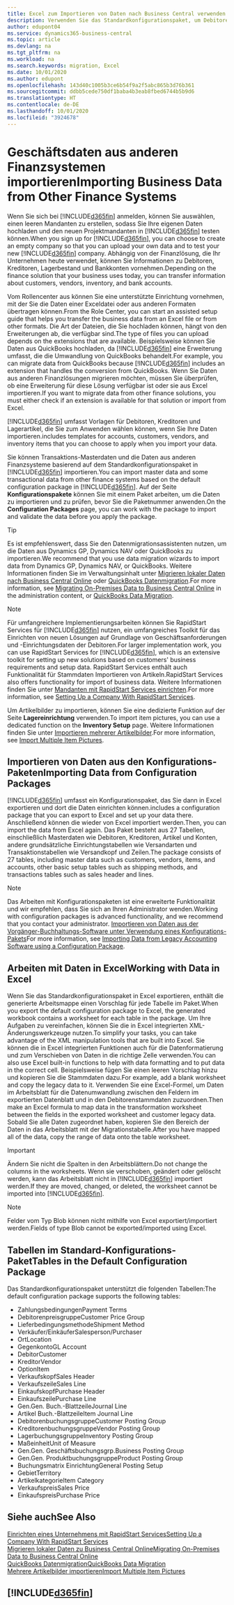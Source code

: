 ```yaml
---
title: Excel zum Importieren von Daten nach Business Central verwenden
description: Verwenden Sie das Standardkonfigurationspaket, um Debitorendaten in Excel hinzuzufügen und Daten nach Business Central zu importieren.
author: edupont04
ms.service: dynamics365-business-central
ms.topic: article
ms.devlang: na
ms.tgt_pltfrm: na
ms.workload: na
ms.search.keywords: migration, Excel
ms.date: 10/01/2020
ms.author: edupont
ms.openlocfilehash: 143d40c1005b3ce6b54f9a2f5abc865b3d76b361
ms.sourcegitcommit: ddbb5cede750df1baba4b3eab8fbed6744b5b9d6
ms.translationtype: HT
ms.contentlocale: de-DE
ms.lasthandoff: 10/01/2020
ms.locfileid: "3924678"
---
```

# <a name="importing-business-data-from-other-finance-systems"></a><span data-ttu-id="5e3b9-103">Geschäftsdaten aus anderen Finanzsystemen importieren</span><span class="sxs-lookup"><span data-stu-id="5e3b9-103">Importing Business Data from Other Finance Systems</span></span>

<span data-ttu-id="5e3b9-104">Wenn Sie sich bei [!INCLUDE[d365fin](includes/d365fin_md.md)] anmelden, können Sie auswählen, einen leeren Mandanten zu erstellen, sodass Sie Ihre eigenen Daten hochladen und den neuen Projektmandanten in [!INCLUDE[d365fin](includes/d365fin_md.md)] testen können.</span><span class="sxs-lookup"><span data-stu-id="5e3b9-104">When you sign up for [!INCLUDE[d365fin](includes/d365fin_md.md)], you can choose to create an empty company so that you can upload your own data and to test your new [!INCLUDE[d365fin](includes/d365fin_md.md)] company.</span></span> <span data-ttu-id="5e3b9-105">Abhängig von der Finanzlösung, die Ihr Unternehmen heute verwendet, können Sie Informationen zu Debitoren, Kreditoren, Lagerbestand und Bankkonten vornehmen.</span><span class="sxs-lookup"><span data-stu-id="5e3b9-105">Depending on the finance solution that your business uses today, you can transfer information about customers, vendors, inventory, and bank accounts.</span></span>  

<span data-ttu-id="5e3b9-106">Vom Rollencenter aus können Sie eine unterstützte Einrichtung vornehmen, mit der Sie die Daten einer Exceldatei oder aus anderen Formaten übertragen können.</span><span class="sxs-lookup"><span data-stu-id="5e3b9-106">From the Role Center, you can start an assisted setup guide that helps you transfer the business data from an Excel file or from other formats.</span></span> <span data-ttu-id="5e3b9-107">Die Art der Dateien, die Sie hochladen können, hängt von den Erweiterungen ab, die verfügbar sind.</span><span class="sxs-lookup"><span data-stu-id="5e3b9-107">The type of files you can upload depends on the extensions that are available.</span></span> <span data-ttu-id="5e3b9-108">Beispielsweise können Sie Daten aus QuickBooks hochladen, da [!INCLUDE[d365fin](includes/d365fin_md.md)] eine Erweiterung umfasst, die die Umwandlung von QuickBooks behandelt.</span><span class="sxs-lookup"><span data-stu-id="5e3b9-108">For example, you can migrate data from QuickBooks because [!INCLUDE[d365fin](includes/d365fin_md.md)] includes an extension that handles the conversion from QuickBooks.</span></span> <span data-ttu-id="5e3b9-109">Wenn Sie Daten aus anderen Finanzlösungen migrieren möchten, müssen Sie überprüfen, ob eine Erweiterung für diese Lösung verfügbar ist oder sie aus Excel importieren.</span><span class="sxs-lookup"><span data-stu-id="5e3b9-109">If you want to migrate data from other finance solutions, you must either check if an extension is available for that solution or import from Excel.</span></span>  

[!INCLUDE[d365fin](includes/d365fin_md.md)] <span data-ttu-id="5e3b9-110">umfasst Vorlagen für Debitoren, Kreditoren und Lagerartikel, die Sie zum Anwenden wählen können, wenn Sie Ihre Daten importieren.</span><span class="sxs-lookup"><span data-stu-id="5e3b9-110">includes templates for accounts, customers, vendors, and inventory items that you can choose to apply when you import your data.</span></span>

<span data-ttu-id="5e3b9-111">Sie können Transaktions-Masterdaten und die Daten aus anderen Finanzsysteme basierend auf dem Standardkonfigurationspaket in [!INCLUDE[d365fin](includes/d365fin_md.md)] importieren.</span><span class="sxs-lookup"><span data-stu-id="5e3b9-111">You can import master data and some transactional data from other finance systems based on the default configuration package in [!INCLUDE[d365fin](includes/d365fin_md.md)].</span></span> <span data-ttu-id="5e3b9-112">Auf der Seite **Konfigurationspakete** können Sie mit einem Paket arbeiten, um die Daten zu importieren und zu prüfen, bevor Sie die Paketnummer anwenden.</span><span class="sxs-lookup"><span data-stu-id="5e3b9-112">On the **Configuration Packages** page, you can work with the package to import and validate the data before you apply the package.</span></span>  

> [!TIP]  
> <span data-ttu-id="5e3b9-113">Es ist empfehlenswert, dass Sie den Datenmigrationsassistenten nutzen, um die Daten aus Dynamics GP, Dynamics NAV oder QuickBooks zu importieren.</span><span class="sxs-lookup"><span data-stu-id="5e3b9-113">We recommend that you use data migration wizards to import data from Dynamics GP, Dynamics NAV, or QuickBooks.</span></span> <span data-ttu-id="5e3b9-114">Weitere Informationen finden Sie im Verwaltungsinhalt unter [Migrieren lokaler Daten nach Business Central Online](/dynamics365/business-central/dev-itpro/administration/migrate-data) oder [QuickBooks Datenmigration](ui-extensions-quickbooks-data-migration.md).</span><span class="sxs-lookup"><span data-stu-id="5e3b9-114">For more information, see [Migrating On-Premises Data to Business Central Online](/dynamics365/business-central/dev-itpro/administration/migrate-data) in the administration content, or [QuickBooks Data Migration](ui-extensions-quickbooks-data-migration.md).</span></span>

> [!NOTE]  
> <span data-ttu-id="5e3b9-115">Für umfangreichere Implementierungsarbeiten können Sie RapidStart Services für [!INCLUDE[d365fin](includes/d365fin_md.md)] nutzen, ein umfangreiches Toolkit für das Einrichten von neuen Lösungen auf Grundlage von Geschäftsanforderungen und -Einrichtungsdaten der Debitoren.</span><span class="sxs-lookup"><span data-stu-id="5e3b9-115">For larger implementation work, you can use RapidStart Services for [!INCLUDE[d365fin](includes/d365fin_md.md)], which is an extensive toolkit for setting up new solutions based on customers' business requirements and setup data.</span></span> <span data-ttu-id="5e3b9-116">RapidStart Services enthält auch Funktionalität für Stammdaten Importieren von Artikeln.</span><span class="sxs-lookup"><span data-stu-id="5e3b9-116">RapidStart Services also offers functionality for import of business data.</span></span> <span data-ttu-id="5e3b9-117">Weitere Informationen finden Sie unter [Mandanten mit RapidStart Services einrichten](admin-set-up-a-company-with-rapidstart.md).</span><span class="sxs-lookup"><span data-stu-id="5e3b9-117">For more information, see [Setting Up a Company With RapidStart Services](admin-set-up-a-company-with-rapidstart.md).</span></span>

<span data-ttu-id="5e3b9-118">Um Artikelbilder zu importieren, können Sie eine dedizierte Funktion auf der Seite **Lagereinrichtung** verwenden.</span><span class="sxs-lookup"><span data-stu-id="5e3b9-118">To import item pictures, you can use a dedicated function on the **Inventory Setup** page.</span></span> <span data-ttu-id="5e3b9-119">Weitere Informationen finden Sie unter [Importieren mehrerer Artikelbilder](inventory-how-import-item-pictures.md).</span><span class="sxs-lookup"><span data-stu-id="5e3b9-119">For more information, see [Import Multiple Item Pictures](inventory-how-import-item-pictures.md).</span></span>

## <a name="importing-data-from-configuration-packages"></a><span data-ttu-id="5e3b9-120">Importieren von Daten aus den Konfigurations-Paketen</span><span class="sxs-lookup"><span data-stu-id="5e3b9-120">Importing Data from Configuration Packages</span></span>
[!INCLUDE[d365fin](includes/d365fin_md.md)] <span data-ttu-id="5e3b9-121">umfasst ein Konfigurationspaket, das Sie dann in Excel exportieren und dort die Daten einrichten können.</span><span class="sxs-lookup"><span data-stu-id="5e3b9-121">includes a configuration package that you can export to Excel and set up your data there.</span></span> <span data-ttu-id="5e3b9-122">Anschließend können die wieder von Excel importiert werden.</span><span class="sxs-lookup"><span data-stu-id="5e3b9-122">Then, you can import the data from Excel again.</span></span> <span data-ttu-id="5e3b9-123">Das Paket besteht aus 27 Tabellen, einschließlich Masterdaten wie Debitoren, Kreditoren, Artikel und Konten, andere grundsätzliche Einrichtungstabellen wie Versandarten und Transaktionstabellen wie Versandkopf und Zeilen.</span><span class="sxs-lookup"><span data-stu-id="5e3b9-123">The package consists of 27 tables, including master data such as customers, vendors, items, and accounts, other basic setup tables such as shipping methods, and transactions tables such as sales header and lines.</span></span>  

> [!NOTE]  
>   <span data-ttu-id="5e3b9-124">Das Arbeiten mit Konfigurationspaketen ist eine erweiterte Funktionalität und wir empfehlen, dass Sie sich an Ihren Administrator wenden.</span><span class="sxs-lookup"><span data-stu-id="5e3b9-124">Working with configuration packages is advanced functionality, and we recommend that you contact your administrator.</span></span> <span data-ttu-id="5e3b9-125">[Importieren von Daten aus der Vorgänger-Buchhaltungs-Software unter Verwendung eines Konfigurations-Pakets](across-import-data-configuration-packages.md)</span><span class="sxs-lookup"><span data-stu-id="5e3b9-125">For more information, see [Importing Data from Legacy Accounting Software using a Configuration Package](across-import-data-configuration-packages.md).</span></span>

## <a name="working-with-data-in-excel"></a><span data-ttu-id="5e3b9-126">Arbeiten mit Daten in Excel</span><span class="sxs-lookup"><span data-stu-id="5e3b9-126">Working with Data in Excel</span></span>
<span data-ttu-id="5e3b9-127">Wenn Sie das Standardkonfigurationspaket in Excel exportieren, enthält die generierte Arbeitsmappe einen Vorschlag für jede Tabelle im Paket.</span><span class="sxs-lookup"><span data-stu-id="5e3b9-127">When you export the default configuration package to Excel, the generated workbook contains a worksheet for each table in the package.</span></span> <span data-ttu-id="5e3b9-128">Um Ihre Aufgaben zu vereinfachen, können Sie die in Excel integrierten XML-Änderungswerkzeuge nutzen.</span><span class="sxs-lookup"><span data-stu-id="5e3b9-128">To simplify your tasks, you can take advantage of the XML manipulation tools that are built into Excel.</span></span> <span data-ttu-id="5e3b9-129">Sie können die in Excel integrierten Funktionen auch für die Datenformatierung und zum Verschieben von Daten in die richtige Zelle verwenden.</span><span class="sxs-lookup"><span data-stu-id="5e3b9-129">You can also use Excel built-in functions to help with data formatting and to put data in the correct cell.</span></span> <span data-ttu-id="5e3b9-130">Beispielsweise fügen Sie einen leeren Vorschlag hinzu und kopieren Sie die Stammdaten dazu.</span><span class="sxs-lookup"><span data-stu-id="5e3b9-130">For example, add a blank worksheet and copy the legacy data to it.</span></span> <span data-ttu-id="5e3b9-131">Verwenden Sie eine Excel-Formel, um Daten im Arbeitsblatt für die Datenumwandlung zwischen den Feldern im exportierten Datenblatt und in den Debitorenstammdaten zuzuordnen.</span><span class="sxs-lookup"><span data-stu-id="5e3b9-131">Then make an Excel formula to map data in the transformation worksheet between the fields in the exported worksheet and customer legacy data.</span></span> <span data-ttu-id="5e3b9-132">Sobald Sie alle Daten zugeordnet haben, kopieren Sie den Bereich der Daten in das Arbeitsblatt mit der Migrationstabelle.</span><span class="sxs-lookup"><span data-stu-id="5e3b9-132">After you have mapped all of the data, copy the range of data onto the table worksheet.</span></span>  

> [!IMPORTANT]  
>  <span data-ttu-id="5e3b9-133">Ändern Sie nicht die Spalten in den Arbeitsblättern.</span><span class="sxs-lookup"><span data-stu-id="5e3b9-133">Do not change the columns in the worksheets.</span></span> <span data-ttu-id="5e3b9-134">Wenn sie verschoben, geändert oder gelöscht werden, kann das Arbeitsblatt nicht in [!INCLUDE[d365fin](includes/d365fin_md.md)] importiert werden.</span><span class="sxs-lookup"><span data-stu-id="5e3b9-134">If they are moved, changed, or deleted, the worksheet cannot be imported into [!INCLUDE[d365fin](includes/d365fin_md.md)].</span></span>

> [!NOTE]
> <span data-ttu-id="5e3b9-135">Felder vom Typ Blob können nicht mithilfe von Excel exportiert/importiert werden.</span><span class="sxs-lookup"><span data-stu-id="5e3b9-135">Fields of type Blob cannot be exported/imported using Excel.</span></span>

## <a name="tables-in-the-default-configuration-package"></a><span data-ttu-id="5e3b9-136">Tabellen im Standard-Konfigurations-Paket</span><span class="sxs-lookup"><span data-stu-id="5e3b9-136">Tables in the Default Configuration Package</span></span>
<span data-ttu-id="5e3b9-137">Das Standardkonfigurationspaket unterstützt die folgenden Tabellen:</span><span class="sxs-lookup"><span data-stu-id="5e3b9-137">The default configuration package supports the following tables:</span></span>

-   <span data-ttu-id="5e3b9-138">Zahlungsbedingungen</span><span class="sxs-lookup"><span data-stu-id="5e3b9-138">Payment Terms</span></span>
-   <span data-ttu-id="5e3b9-139">Debitorenpreisgruppe</span><span class="sxs-lookup"><span data-stu-id="5e3b9-139">Customer Price Group</span></span>
-   <span data-ttu-id="5e3b9-140">Lieferbedingungsmethode</span><span class="sxs-lookup"><span data-stu-id="5e3b9-140">Shipment Method</span></span>
-   <span data-ttu-id="5e3b9-141">Verkäufer/Einkäufer</span><span class="sxs-lookup"><span data-stu-id="5e3b9-141">Salesperson/Purchaser</span></span>
-   <span data-ttu-id="5e3b9-142">Ort</span><span class="sxs-lookup"><span data-stu-id="5e3b9-142">Location</span></span>
-   <span data-ttu-id="5e3b9-143">Gegenkonto</span><span class="sxs-lookup"><span data-stu-id="5e3b9-143">GL Account</span></span>
-   <span data-ttu-id="5e3b9-144">Debitor</span><span class="sxs-lookup"><span data-stu-id="5e3b9-144">Customer</span></span>
-   <span data-ttu-id="5e3b9-145">Kreditor</span><span class="sxs-lookup"><span data-stu-id="5e3b9-145">Vendor</span></span>
-   <span data-ttu-id="5e3b9-146">Option</span><span class="sxs-lookup"><span data-stu-id="5e3b9-146">Item</span></span>
-   <span data-ttu-id="5e3b9-147">Verkaufskopf</span><span class="sxs-lookup"><span data-stu-id="5e3b9-147">Sales Header</span></span>
-   <span data-ttu-id="5e3b9-148">Verkaufszeile</span><span class="sxs-lookup"><span data-stu-id="5e3b9-148">Sales Line</span></span>
-   <span data-ttu-id="5e3b9-149">Einkaufskopf</span><span class="sxs-lookup"><span data-stu-id="5e3b9-149">Purchase Header</span></span>
-   <span data-ttu-id="5e3b9-150">Einkaufszeile</span><span class="sxs-lookup"><span data-stu-id="5e3b9-150">Purchase Line</span></span>
-   <span data-ttu-id="5e3b9-151">Gen.</span><span class="sxs-lookup"><span data-stu-id="5e3b9-151">Gen.</span></span> <span data-ttu-id="5e3b9-152">Buch.-Blattzeile</span><span class="sxs-lookup"><span data-stu-id="5e3b9-152">Journal Line</span></span>
-   <span data-ttu-id="5e3b9-153">Artikel Buch.-Blattzeile</span><span class="sxs-lookup"><span data-stu-id="5e3b9-153">Item Journal Line</span></span>
-   <span data-ttu-id="5e3b9-154">Debitorenbuchungsgruppe</span><span class="sxs-lookup"><span data-stu-id="5e3b9-154">Customer Posting Group</span></span>
-   <span data-ttu-id="5e3b9-155">Kreditorenbuchungsgruppe</span><span class="sxs-lookup"><span data-stu-id="5e3b9-155">Vendor Posting Group</span></span>
-   <span data-ttu-id="5e3b9-156">Lagerbuchungsgruppe</span><span class="sxs-lookup"><span data-stu-id="5e3b9-156">Inventory Posting Group</span></span>
-   <span data-ttu-id="5e3b9-157">Maßeinheit</span><span class="sxs-lookup"><span data-stu-id="5e3b9-157">Unit of Measure</span></span>
-   <span data-ttu-id="5e3b9-158">Gen.</span><span class="sxs-lookup"><span data-stu-id="5e3b9-158">Gen.</span></span> <span data-ttu-id="5e3b9-159">Geschäftsbuchungsgrp.</span><span class="sxs-lookup"><span data-stu-id="5e3b9-159">Business Posting Group</span></span>
-   <span data-ttu-id="5e3b9-160">Gen.</span><span class="sxs-lookup"><span data-stu-id="5e3b9-160">Gen.</span></span> <span data-ttu-id="5e3b9-161">Produktbuchungsgruppe</span><span class="sxs-lookup"><span data-stu-id="5e3b9-161">Product Posting Group</span></span>
-   <span data-ttu-id="5e3b9-162">Buchungsmatrix Einrichtung</span><span class="sxs-lookup"><span data-stu-id="5e3b9-162">General Posting Setup</span></span>
-   <span data-ttu-id="5e3b9-163">Gebiet</span><span class="sxs-lookup"><span data-stu-id="5e3b9-163">Territory</span></span>
-   <span data-ttu-id="5e3b9-164">Artikelkategorie</span><span class="sxs-lookup"><span data-stu-id="5e3b9-164">Item Category</span></span>
-   <span data-ttu-id="5e3b9-165">Verkaufspreis</span><span class="sxs-lookup"><span data-stu-id="5e3b9-165">Sales Price</span></span>
-   <span data-ttu-id="5e3b9-166">Einkaufspreis</span><span class="sxs-lookup"><span data-stu-id="5e3b9-166">Purchase Price</span></span>

## <a name="see-also"></a><span data-ttu-id="5e3b9-167">Siehe auch</span><span class="sxs-lookup"><span data-stu-id="5e3b9-167">See Also</span></span>
[<span data-ttu-id="5e3b9-168">Einrichten eines Unternehmens mit RapidStart Services</span><span class="sxs-lookup"><span data-stu-id="5e3b9-168">Setting Up a Company With RapidStart Services</span></span>](admin-set-up-a-company-with-rapidstart.md)  
[<span data-ttu-id="5e3b9-169">Migrieren lokaler Daten zu Business Central Online</span><span class="sxs-lookup"><span data-stu-id="5e3b9-169">Migrating On-Premises Data to Business Central Online</span></span>](/dynamics365/business-central/dev-itpro/administration/migrate-data)  
[<span data-ttu-id="5e3b9-170">QuickBooks Datenmigration</span><span class="sxs-lookup"><span data-stu-id="5e3b9-170">QuickBooks Data Migration</span></span>](ui-extensions-quickbooks-data-migration.md)  
[<span data-ttu-id="5e3b9-171">Mehrere Artikelbilder importieren</span><span class="sxs-lookup"><span data-stu-id="5e3b9-171">Import Multiple Item Pictures</span></span>](inventory-how-import-item-pictures.md)

## [!INCLUDE[d365fin](includes/free_trial_md.md)]  

